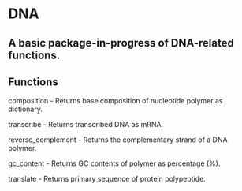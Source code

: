 # DNA

## A basic package-in-progress of DNA-related functions.

## Functions

composition - Returns base composition of nucleotide polymer as dictionary.

transcribe - Returns transcribed DNA as mRNA.

reverse_complement - Returns the complementary strand of a DNA polymer.

gc_content - Returns GC contents of polymer as percentage (%).

translate - Returns primary sequence of protein polypeptide.
